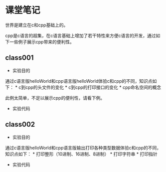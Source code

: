 # 课堂笔记
世界是建立在c和cpp基础上的。

cpp是c语言的超集，在c语言基础上增加了若干特性来方便c语言的开发，通过如下一些例子展示cpp带来的便利性。
## class001
* 实验目的
 
 通过c语言版helloWorld和cpp语言版helloWorld体验c和cpp的不同，知识点如下：
	* c到cpp的头文件的变化
    * c到cpp的打印接口的变化
    * cpp命名空间的概念
 
 此例太简单，不足以展示cpp的便利性，请看下例。
* 实验代码

	
## class002
* 实验目的
 
 通过c语言版helloWorld和cpp语言版输出打印各种类型数据体验c和cpp的不同，知识点如下：
	* 打印整形（10进制、16进制、8进制）
    * 打印字符串
    * 打印指针
 
* 实验代码
